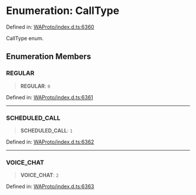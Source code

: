 # Enumeration: CallType

Defined in: [WAProto/index.d.ts:6360](https://github.com/Fokusdotid/Baileys/blob/a954da2ee3c892812cf9528a5a214092693c872f/WAProto/index.d.ts#L6360)

CallType enum.

## Enumeration Members

### REGULAR

> **REGULAR**: `0`

Defined in: [WAProto/index.d.ts:6361](https://github.com/Fokusdotid/Baileys/blob/a954da2ee3c892812cf9528a5a214092693c872f/WAProto/index.d.ts#L6361)

***

### SCHEDULED\_CALL

> **SCHEDULED\_CALL**: `1`

Defined in: [WAProto/index.d.ts:6362](https://github.com/Fokusdotid/Baileys/blob/a954da2ee3c892812cf9528a5a214092693c872f/WAProto/index.d.ts#L6362)

***

### VOICE\_CHAT

> **VOICE\_CHAT**: `2`

Defined in: [WAProto/index.d.ts:6363](https://github.com/Fokusdotid/Baileys/blob/a954da2ee3c892812cf9528a5a214092693c872f/WAProto/index.d.ts#L6363)
